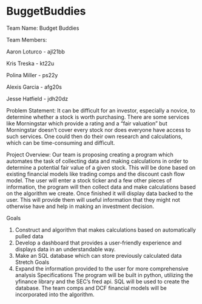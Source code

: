 # BuggetBuddies

Team Name: Budget Buddies

Team Members:

Aaron Loturco - ajl21bb

Kris Treska - kt22u

Polina Miller - ps22y

Alexis Garcia - afg20s

Jesse Hatfield - jdh20dz

Problem Statement: 
It can be difficult for an investor, especially a novice, to determine whether a stock is worth purchasing. There are some services like Morningstar which provide a rating and a “fair valuation” but Morningstar doesn’t cover every stock nor does everyone have access to such services. One could then do their own research and calculations, which can be time-consuming and difficult.  
 
Project Overview:
Our team is proposing creating a program which automates the task of collecting data and making calculations in order to determine a potential fair value of a given stock. This will be done based on existing financial models like trading comps and the discount cash flow model. The user will enter a stock ticker and a few other pieces of information, the program will then collect data and make calculations based on the algorithm we create. Once finished it will display data backed to the user. This will provide them will useful information that they might not otherwise have and help in making an investment decision.
 
Goals
1.	Construct and algorithm that makes calculations based on automatically pulled data
2.	Develop a dashboard that provides a user-friendly experience and displays data in an understandable way.
3.	Make an SQL database which can store previously calculated data 
Stretch Goals
1.	Expand the information provided to the user for more comprehensive analysis
Specifications
	The program will be built in python, utilizing the yfinance library and the SEC’s fred api. SQL will be used to create the database. The team comps and DCF financial models will be incorporated into the algorithm.
